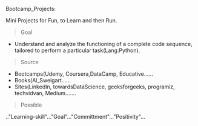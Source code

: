Bootcamp_Projects:

Mini Projects for Fun, to Learn and then Run.

> Goal
* Understand and analyze the functioning of a complete code sequence, tailored to perform a particular task(Lang:Python).

> Source
* Bootcamps(Udemy, Coursera,DataCamp, Educative......
* Books(Al_Sweigart......
* Sites(LinkedIn, towardsDataScience, geeksforgeeks, programiz, techvidvan, Medium....... 

>Possible

.."Learning-skill"..."Goal"..."Committment"..."Positivity"... 
